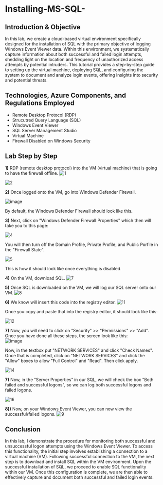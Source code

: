 # Installing-MS-SQL-
Introduction & Objective 
- 
In this lab, we create a cloud-based virtual environment specifically designed for the installation of SQL with the primary objective of logging Windows Event Viewer data. Within this environment, we systematically capture information about both successful and failed login attempts, shedding light on the location and frequency of unauthorized access attempts by potential intruders. This tutorial provides a step-by-step guide to setting up the virtual machine, deploying SQL, and configuring the system to document and analyze login events, offering insights into security and potential threats.

Technologies, Azure Components, and Regulations Employed
- 
- Remote Desktop Protocol (RDP)
- Strucutred Query Language (SQL)
- Windows Event Viewer
- SQL Server Management Studio
- Virtual Machine
- Firewall Disabled on Windows Security

Lab Step by Step
- 
**1)** RDP (remote desktop protocol) into the VM (virtual machine) that is going to have the firewall offline. 
![1](https://github.com/bmpwrr/Installing-MS-SQL-/assets/144153997/a34ac16c-1978-4c2e-b40b-3aa2b4ba72c3)

![2](https://github.com/bmpwrr/Installing-MS-SQL-/assets/144153997/f871f79d-ab42-45f3-a190-2d8aac627ae9)

**2)** Once logged onto the VM, go into Windows Defender Firewall.

![image](https://github.com/bmpwrr/Installing-MS-SQL-/assets/144153997/b8bbbcce-ade9-4f2c-b977-c29a8d794bf0)

By default, the Windows Defender Firewall should look like this.


**3)** Next, click on "Windows Defender Firewall Properties" which then will take you to this page:

![4](https://github.com/bmpwrr/Installing-MS-SQL-/assets/144153997/ae2a0e6f-f20c-4db7-97a5-5404508799b8)

You will then turn off the Domain Profile, Private Profile, and Public Porfile in the "Firewall State".


![5](https://github.com/bmpwrr/Installing-MS-SQL-/assets/144153997/ae5e5d49-7129-470c-9b53-d7ec4f0ad601)

This is how it should look like once everything is disabled.

**4)** On the VM, download SQL.
![7](https://github.com/bmpwrr/Installing-MS-SQL-/assets/144153997/5d614338-8762-4624-866e-58025c5e3053)

**5)** Once SQL is downloaded on the VM, we will log our SQL server onto our VM.
![8](https://github.com/bmpwrr/Installing-MS-SQL-/assets/144153997/d01ef28a-5505-4ba1-b6a3-f9bcf579e145)

**6)** We know will insert this code into the registry editor. 
![11](https://github.com/bmpwrr/Installing-MS-SQL-/assets/144153997/548669c5-59b2-4cde-9f45-8e06049c99bf)


Once you copy and paste that into the registry editor, it should look like this:


![12](https://github.com/bmpwrr/Installing-MS-SQL-/assets/144153997/f2d7f054-b6ac-4516-b979-00d34777d53d)

**7)** Now, you will need to click on "Security" >> "Permissions" >> "Add". Once you have done all these steps, the screen look like this:  
![image](https://github.com/bmpwrr/Installing-MS-SQL-/assets/144153997/97e8b08d-07ed-43c1-bd21-e25a0a0d71eb)


Now, in the textbox put "NETWORK SERVICES" and click "Check Names". Once that is completed, click on "NETWORK SERVICES" and click the "Allow" boxes to allow "Full Control" and "Read". Then click apply. 


![14](https://github.com/bmpwrr/Installing-MS-SQL-/assets/144153997/6df82153-dc40-468b-95aa-953f350d4d2d)

**7)** Now, in the "Server Properties" in our SQL, we will check the box "Both failed and successful logons", so we can log both successful logons and failed logons.


![16](https://github.com/bmpwrr/Installing-MS-SQL-/assets/144153997/aee3fda9-009b-4235-ae8c-13341af1a1f4)



**8))** Now, on your Windows Event Viewer, you can now view the successful/failed logons. 
![9](https://github.com/bmpwrr/Installing-MS-SQL-/assets/144153997/7e305372-94fe-4d3c-a567-0bcdca28b75a)

Conclusion
-
In this lab, I demonstrate the procedure for monitoring both successful and unsuccessful logon attempts using the Windows Event Viewer. To access this functionality, the initial step involves establishing a connection to a virtual machine (VM). Following successful connection to the VM, the next step is to download and install SQL within the VM environment. Upon the successful installation of SQL, we proceed to enable SQL functionality within our VM. Once this configuration is complete, we are then able to effectively capture and document both successful and failed login events.













